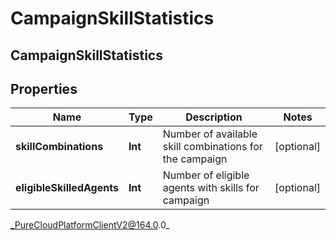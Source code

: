 # CampaignSkillStatistics

## CampaignSkillStatistics

## Properties

|Name | Type | Description | Notes|
|------------ | ------------- | ------------- | -------------|
| **skillCombinations** | **Int** | Number of available skill combinations for the campaign | [optional] |
| **eligibleSkilledAgents** | **Int** | Number of eligible agents with skills for campaign | [optional] |



_PureCloudPlatformClientV2@164.0.0_
